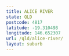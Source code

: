 ```yaml
---
title: ALICE RIVER
state: QLD
postcode: 4817
latitude: -19.310498
longitude: 146.652307
url: /qld/alice-river/
layout: suburb
---
```

